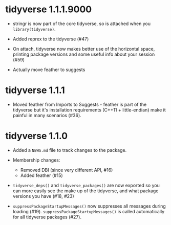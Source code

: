 # tidyverse 1.1.1.9000

* stringr is now part of the core tidyverse, so is attached when you 
  `library(tidyverse)`.

* Added reprex to the tidyverse (#47)

* On attach, tidyverse now makes better use of the horizontal space, 
  printing package versions and some useful info about your session (#59)

* Actually move feather to suggests

# tidyverse 1.1.1

* Moved feather from Imports to Suggests - feather is part of the tidyverse
  but it's installation requirements (C++11 + little-endian) make it painful
  in many scenarios (#36).

# tidyverse 1.1.0

* Added a `NEWS.md` file to track changes to the package.

* Membership changes:
  
  * Removed DBI (since very different API, #16)
  * Added feather (#15)

* `tidyverse_deps()` and `tidyverse_packages()` are now exported so you can
  more easily see the make up of the tidyverse, and what package versions
  you have (#18, #23)

* `suppressPackageStartupMessages()` now suppresses all messages during
   loading (#19). `suppressPackageStartupMessages()` is called automatically
   for all tidyverse packages (#27).
